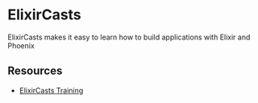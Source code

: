 # ElixirCasts

ElixirCasts makes it easy to learn how to build applications with Elixir and Phoenix

## Resources

- [ElixirCasts Training](https://elixircasts.io/)
